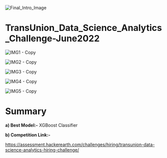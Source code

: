 ![Final_Intro_Image](https://user-images.githubusercontent.com/84449238/201462733-436e990c-804a-4824-9d2e-32e71c337d1c.jpg)

# TransUnion_Data_Science_Analytics_Challenge-June2022

![IMG1 - Copy](https://user-images.githubusercontent.com/84449238/201464521-4f2d61c5-c089-4afd-85ab-cfcfde46cdd2.JPG)

![IMG2 - Copy](https://user-images.githubusercontent.com/84449238/201464640-4c568a81-2780-4f6d-8f25-c73ea737c095.JPG)

![IMG3 - Copy](https://user-images.githubusercontent.com/84449238/201464698-29141f6e-01a6-4352-b401-e8d99a19918d.JPG)

![IMG4 - Copy](https://user-images.githubusercontent.com/84449238/201464794-19fa2241-bb1f-4319-a78a-0689b38d2711.JPG)

![IMG5 - Copy](https://user-images.githubusercontent.com/84449238/201464867-2af969c8-5100-49ce-9508-610f7f70dc2e.JPG)

# Summary

**a) Best Model:-** XGBoost Classifier

**b) Competition Link:-**

https://assessment.hackerearth.com/challenges/hiring/transunion-data-science-analytics-hiring-challenge/
